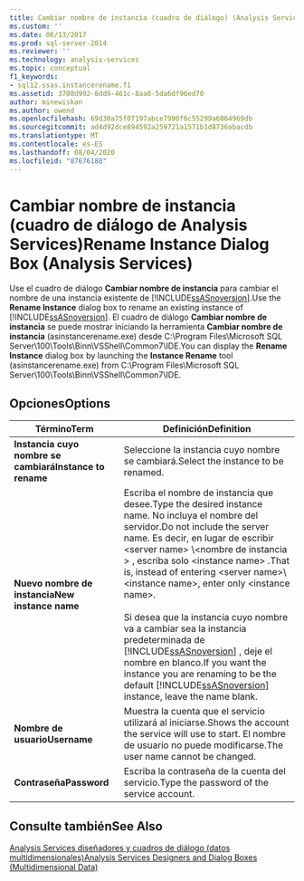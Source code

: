 ```yaml
---
title: Cambiar nombre de instancia (cuadro de diálogo) (Analysis Services) | Microsoft Docs
ms.custom: ''
ms.date: 06/13/2017
ms.prod: sql-server-2014
ms.reviewer: ''
ms.technology: analysis-services
ms.topic: conceptual
f1_keywords:
- sql12.ssas.instancerename.f1
ms.assetid: 3708d992-8dd9-461c-8aa0-5da6df96ed70
author: minewiskan
ms.author: owend
ms.openlocfilehash: 69d30a75f07197abce7990f6c55299a6064969db
ms.sourcegitcommit: ad4d92dce894592a259721a1571b1d8736abacdb
ms.translationtype: MT
ms.contentlocale: es-ES
ms.lasthandoff: 08/04/2020
ms.locfileid: "87676188"
---
```

# <a name="rename-instance-dialog-box-analysis-services"></a><span data-ttu-id="49aa7-102">Cambiar nombre de instancia (cuadro de diálogo de Analysis Services)</span><span class="sxs-lookup"><span data-stu-id="49aa7-102">Rename Instance Dialog Box (Analysis Services)</span></span>
  <span data-ttu-id="49aa7-103">Use el cuadro de diálogo **Cambiar nombre de instancia** para cambiar el nombre de una instancia existente de [!INCLUDE[ssASnoversion](../includes/ssasnoversion-md.md)].</span><span class="sxs-lookup"><span data-stu-id="49aa7-103">Use the **Rename Instance** dialog box to rename an existing instance of [!INCLUDE[ssASnoversion](../includes/ssasnoversion-md.md)].</span></span> <span data-ttu-id="49aa7-104">El cuadro de diálogo **Cambiar nombre de instancia** se puede mostrar iniciando la herramienta **Cambiar nombre de instancia** (asinstancerename.exe) desde C:\Program Files\Microsoft SQL Server\100\Tools\Binn\VSShell\Common7\IDE.</span><span class="sxs-lookup"><span data-stu-id="49aa7-104">You can display the **Rename Instance** dialog box by launching the **Instance Rename** tool (asinstancerename.exe) from C:\Program Files\Microsoft SQL Server\100\Tools\Binn\VSShell\Common7\IDE.</span></span>  
  
## <a name="options"></a><span data-ttu-id="49aa7-105">Opciones</span><span class="sxs-lookup"><span data-stu-id="49aa7-105">Options</span></span>  
  
|<span data-ttu-id="49aa7-106">Término</span><span class="sxs-lookup"><span data-stu-id="49aa7-106">Term</span></span>|<span data-ttu-id="49aa7-107">Definición</span><span class="sxs-lookup"><span data-stu-id="49aa7-107">Definition</span></span>|  
|----------|----------------|  
|<span data-ttu-id="49aa7-108">**Instancia cuyo nombre se cambiará**</span><span class="sxs-lookup"><span data-stu-id="49aa7-108">**Instance to rename**</span></span>|<span data-ttu-id="49aa7-109">Seleccione la instancia cuyo nombre se cambiará.</span><span class="sxs-lookup"><span data-stu-id="49aa7-109">Select the instance to be renamed.</span></span>|  
|<span data-ttu-id="49aa7-110">**Nuevo nombre de instancia**</span><span class="sxs-lookup"><span data-stu-id="49aa7-110">**New instance name**</span></span>|<span data-ttu-id="49aa7-111">Escriba el nombre de instancia que desee.</span><span class="sxs-lookup"><span data-stu-id="49aa7-111">Type the desired instance name.</span></span> <span data-ttu-id="49aa7-112">No incluya el nombre del servidor.</span><span class="sxs-lookup"><span data-stu-id="49aa7-112">Do not include the server name.</span></span> <span data-ttu-id="49aa7-113">Es decir, en lugar de escribir \<server name> \\<nombre de instancia \> , escriba solo \<instance name> .</span><span class="sxs-lookup"><span data-stu-id="49aa7-113">That is, instead of entering \<server name>\\<instance name\>, enter only \<instance name>.</span></span><br /><br /> <span data-ttu-id="49aa7-114">Si desea que la instancia cuyo nombre va a cambiar sea la instancia predeterminada de [!INCLUDE[ssASnoversion](../includes/ssasnoversion-md.md)] , deje el nombre en blanco.</span><span class="sxs-lookup"><span data-stu-id="49aa7-114">If you want the instance you are renaming to be the default [!INCLUDE[ssASnoversion](../includes/ssasnoversion-md.md)] instance, leave the name blank.</span></span>|  
|<span data-ttu-id="49aa7-115">**Nombre de usuario**</span><span class="sxs-lookup"><span data-stu-id="49aa7-115">**Username**</span></span>|<span data-ttu-id="49aa7-116">Muestra la cuenta que el servicio utilizará al iniciarse.</span><span class="sxs-lookup"><span data-stu-id="49aa7-116">Shows the account the service will use to start.</span></span> <span data-ttu-id="49aa7-117">El nombre de usuario no puede modificarse.</span><span class="sxs-lookup"><span data-stu-id="49aa7-117">The user name cannot be changed.</span></span>|  
|<span data-ttu-id="49aa7-118">**Contraseña**</span><span class="sxs-lookup"><span data-stu-id="49aa7-118">**Password**</span></span>|<span data-ttu-id="49aa7-119">Escriba la contraseña de la cuenta del servicio.</span><span class="sxs-lookup"><span data-stu-id="49aa7-119">Type the password of the service account.</span></span>|  
  
## <a name="see-also"></a><span data-ttu-id="49aa7-120">Consulte también</span><span class="sxs-lookup"><span data-stu-id="49aa7-120">See Also</span></span>  
 [<span data-ttu-id="49aa7-121">Analysis Services diseñadores y cuadros de diálogo &#40;datos multidimensionales&#41;</span><span class="sxs-lookup"><span data-stu-id="49aa7-121">Analysis Services Designers and Dialog Boxes &#40;Multidimensional Data&#41;</span></span>](analysis-services-designers-and-dialog-boxes-multidimensional-data.md)  
  
  
